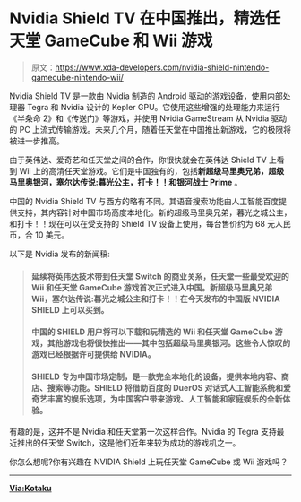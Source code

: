 # Nvidia Shield TV 在中国推出，精选任天堂 GameCube 和 Wii 游戏

> 原文：<https://www.xda-developers.com/nvidia-shield-nintendo-gamecube-nintendo-wii/>

Nvidia Shield TV 是一款由 Nvidia 制造的 Android 驱动的游戏设备，使用内部处理器 Tegra 和 Nvidia 设计的 Kepler GPU。它使用这些增强的处理能力来运行《半条命 2》和《传送门》等游戏，并使用 Nvidia GameStream 从 Nvidia 驱动的 PC 上流式传输游戏。未来几个月，随着任天堂在中国推出新游戏，它的极限将被进一步推高。

由于英伟达、爱奇艺和任天堂之间的合作，你很快就会在英伟达 Shield TV 上看到 Wii 上的高清任天堂游戏。它们是中国独有的，包括**新超级马里奥兄弟，超级马里奥银河，塞尔达传说:暮光公主，打卡！！**和**银河战士 Prime** 。

中国的 Nvidia Shield TV 与西方的略有不同。其语音搜索功能由人工智能百度提供支持，其内容针对中国市场高度本地化。新的超级马里奥兄弟，暮光之城公主，和打卡！！现在可以在受支持的 Shield TV 设备上使用，每台售价约为 68 元人民币，合 10 美元。

以下是 Nvidia 发布的新闻稿:

> #### 延续将英伟达技术带到任天堂 Switch 的商业关系，任天堂一些最受欢迎的 Wii 和任天堂 GameCube 游戏首次正式进入中国。新超级马里奥兄弟 Wii，塞尔达传说:暮光之城公主和打卡！！在今天发布的中国版 NVIDIA SHIELD 上可以买到。
> 
> #### 中国的 SHIELD 用户将可以下载和玩精选的 Wii 和任天堂 GameCube 游戏，其他游戏也将很快推出——其中包括超级马里奥银河。这些令人惊叹的游戏已经根据许可提供给 NVIDIA。
> 
> #### SHIELD 专为中国市场定制，是一款完全本地化的设备，提供本地内容、商店、搜索等功能。SHIELD 将借助百度的 DuerOS 对话式人工智能系统和爱奇艺丰富的娱乐选项，为中国客户带来游戏、人工智能和家庭娱乐的全新体验。

有趣的是，这并不是 Nvidia 和任天堂第一次这样合作。Nvidia 的 Tegra 支持最近推出的任天堂 Switch，这是他们近年来较为成功的游戏机之一。

你怎么想呢?你有兴趣在 NVIDIA Shield 上玩任天堂 GameCube 或 Wii 游戏吗？

* * *

[**Via:Kotaku**](https://kotaku.com/nintendo-games-coming-to-the-nvidia-shield-in-china-1821000990)